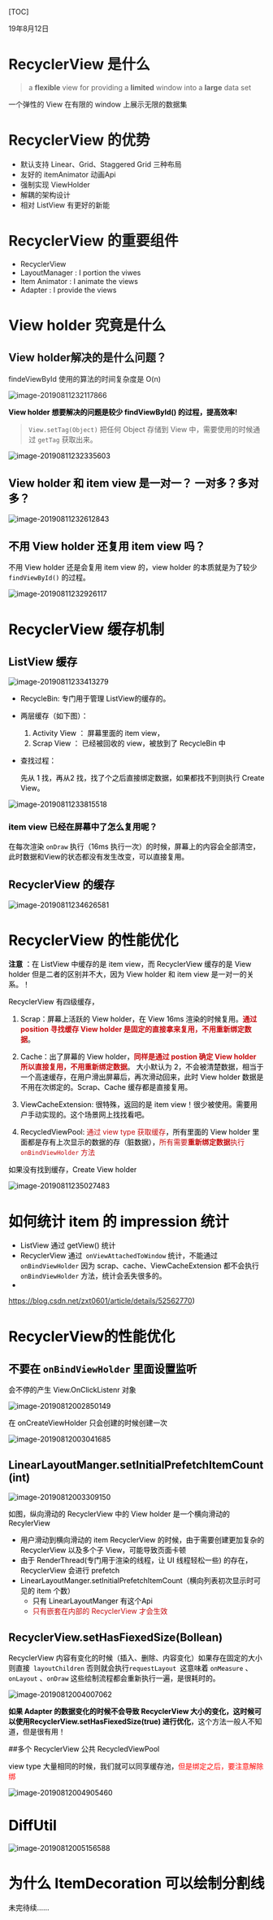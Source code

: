 [TOC]



19年8月12日

# RecyclerView 是什么

> a **flexible** view for providing a **limited** window into a **large** data set

一个弹性的 View 在有限的 window 上展示无限的数据集

# RecyclerView 的优势

* 默认支持 Linear、Grid、Staggered Grid 三种布局
* 友好的 itemAnimator 动画Api
* 强制实现 ViewHolder
* 解耦的架构设计
* 相对 ListView 有更好的新能

# RecyclerView 的重要组件

* RecyclerView
* LayoutManager : I portion the viwes
* Item Animator : I animate the views
* Adapter : I provide the views



# View holder 究竟是什么

## View holder解决的是什么问题？

findeViewById 使用的算法的时间复杂度是 O(n)

![image-20190811232117866](assets/image-20190811232117866.png)

<font color = # >**View holder 想要解决的问题是较少 findViewById() 的过程，提高效率!**

> `View.setTag(Object)` 把任何 Object 存储到 View 中，需要使用的时候通过 `getTag` 获取出来。

![image-20190811232335603](assets/image-20190811232335603.png)

## View holder 和 item view 是一对一？ 一对多？多对多？

![image-20190811232612843](assets/image-20190811232612843.png)

## 不用 View holder 还复用 item view 吗？

不用 View holder 还是会复用 item view 的，view holder 的本质就是为了较少 `findViewById()` 的过程。

![image-20190811232926117](assets/image-20190811232926117.png)

# RecyclerView 缓存机制

## ListView 缓存

![image-20190811233413279](assets/image-20190811233413279.png)

* RecycleBin:  专门用于管理 ListView的缓存的。

* 两层缓存（如下图）：

  1. Activity View ： 屏幕里面的 item view，
  2. Scrap View ： 已经被回收的 view，被放到了 RecycleBin 中


* 查找过程：

  先从 1 找，再从2 找，找了个之后直接绑定数据，如果都找不到则执行 Create View。

![image-20190811233815518](assets/image-20190811233815518.png)

### item view 已经在屏幕中了怎么复用呢？

在每次渲染 `onDraw` 执行（16ms 执行一次）的时候，屏幕上的内容会全部清空，此时数据和View的状态都没有发生改变，可以直接复用。

## RecyclerView 的缓存

![image-20190811234626581](assets/image-20190811234626581.png)

# RecyclerView 的性能优化

**注意** ：在 ListView 中缓存的是 item view，而 RecyclerView 缓存的是 View holder 但是二者的区别并不大，因为 View holder 和 item view 是一对一的关系。！



RecyclerView 有四级缓存，

1. Scrap：屏幕上活跃的 View holder，在 View 16ms 渲染的时候复用。<font color = #c60c0e>**通过 position 寻找缓存 View holder 是固定的直接拿来复用，不用重新绑定数据**</font>。

2. Cache：出了屏幕的 View holder，<font color = #c60c0e>**同样是通过 postion 确定 View holder 所以直接复用，不用重新绑定数据**</font>。 大小默认为 2，不会被清楚数据，相当于一个高速缓存，在用户滑出屏幕后，再次滑动回来，此时 View holder 数据是不用在次绑定的。Scrap、Cache 缓存都是直接复用。

3. ViewCacheExtension:  很特殊，返回的是 item view！很少被使用。需要用户手动实现的。这个场景网上找找看吧。

4. RecycledViewPool: <font color = #c60c0e>通过 view type 获取缓存</font>，所有里面的 View holder 里面都是存有上次显示的数据的存（脏数据），<font color = #c60c0e>所有需要**重新绑定数据**执行 `onBindViewHolder` 方法</font>

   

如果没有找到缓存，Create View holder



![image-20190811235027483](assets/image-20190811235027483.png)



# 如何统计 item 的 impression 统计

* ListView 通过 getView() 统计
* RecyclerView 通过` onViewAttachedToWindow` 统计，不能通过` onBindViewHolder` 因为 scrap、cache、ViewCacheExtension 都不会执行` onBindViewHolder` 方法，统计会丢失很多的。
* 

https://blog.csdn.net/zxt0601/article/details/52562770)

# RecyclerView的性能优化

## 不要在 `onBindViewHolder` 里面设置监听

会不停的产生 View.OnClickListenr 对象

![image-20190812002850149](assets/image-20190812002850149.png)

在 onCreateViewHolder 只会创建的时候创建一次

![image-20190812003041685](assets/image-20190812003041685.png)

## LinearLayoutManger.setInitialPrefetchItemCount(int)

![image-20190812003309150](assets/image-20190812003309150.png)

如图，纵向滑动的 RecyclerView 中的 View holder 是一个横向滑动的 RecylerView

* 用户滑动到横向滑动的 item RecyclerView 的时候，由于需要创建更加复杂的 RecyclerView 以及多个子 View，可能导致页面卡顿
* 由于 RenderThread(专门用于渲染的线程，让 UI 线程轻松一些) 的存在，RecyclerView 会进行 prefetch
* LinearLayoutManger.setInitialPrefetchItemCount（横向列表初次显示时可见的 item 个数）
  * 只有 LinearLayoutManger 有这个Api
  * <font color = #c60c0e>只有嵌套在内部的 RecyclerView 才会生效</font>



## RecyclerView.setHasFiexedSize(Bollean)

RecyclerView 内容有变化的时候（插入、删除、内容变化）如果存在固定的大小则直接` layoutChildren`   否则就会执行`requestLayout `这意味着 `onMeasure` 、`onLayout` 、`onDraw` 这些绘制流程都会重新执行一遍，是很耗时的。

![image-20190812004007062](assets/image-20190812004007062.png)

**如果 Adapter 的数据变化的时候不会导致 RecyclerView 大小的变化，这时候可以使用RecyclerView.setHasFiexedSize(true) 进行优化**，这个方法一般人不知道，但是很有用！



##多个 RecyclerView 公共 RecycledViewPool

view type 大量相同的时候，我们就可以同享缓存池，<font color = red>但是绑定之后，要注意解除绑</font>

![image-20190812004905460](assets/image-20190812004905460.png)	



# DiffUtil

![image-20190812005156588](assets/image-20190812005156588.png)



# 为什么 ItemDecoration 可以绘制分割线



未完待续……

